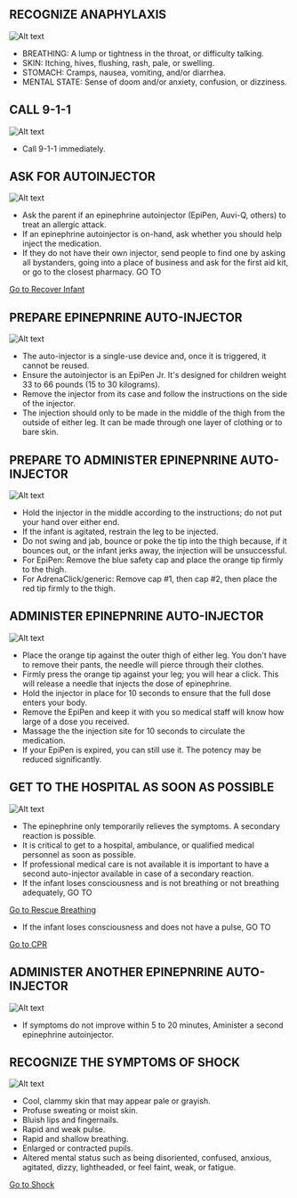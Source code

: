## RECOGNIZE ANAPHYLAXIS

![Alt text](/Images/ChildAllergicReaction/childAllergicReaction3.jpg)

- BREATHING: A lump or tightness in the throat, or difficulty talking.
- SKIN: Itching, hives, flushing, rash, pale, or swelling.
- STOMACH: Cramps, nausea, vomiting, and/or diarrhea.
- MENTAL STATE: Sense of doom and/or anxiety, confusion, or dizziness.

## CALL 9-1-1

![Alt text](/Images/AdultAllergicReaction/adultAllergicReaction7.jpg)

- Call 9-1-1 immediately.

## ASK FOR AUTOINJECTOR

![Alt text](/Images/AdultAllergicReaction/adultAllergicReaction11.jpg)

- Ask the parent if an epinephrine autoinjector (EpiPen, Auvi-Q, others) to treat an allergic attack.
- If an epinephrine autoinjector is on-hand, ask whether you should help inject the medication.
- If they do not have their own injector, send people to find one by asking all bystanders, going into a place of business and ask for the first aid kit, or go to the closest pharmacy. GO TO

[Go to Recover Infant](/instructions/0/0/14)

## PREPARE EPINEPNRINE AUTO-INJECTOR

![Alt text](/Images/AdultAllergicReaction/adultAllergicReaction10.jpg)

- The auto-injector is a single-use device and, once it is triggered, it cannot be reused.
- Ensure the autoinjector is an EpiPen Jr. It's designed for children weight 33 to 66 pounds (15 to 30 kilograms).
- Remove the injector from its case and follow the instructions on the side of the injector.
- The injection should only to be made in the middle of the thigh from the outside of either leg. It can be made through one layer of clothing or to bare skin.

## PREPARE TO ADMINISTER EPINEPNRINE AUTO-INJECTOR

![Alt text](/Images/AdultAllergicReaction/adultAllergicReaction13.jpg)

- Hold the injector in the middle according to the instructions; do not put your hand over either end.
- If the infant is agitated, restrain the leg to be injected.
- Do not swing and jab, bounce or poke the tip into the thigh because, if it bounces out, or the infant jerks away, the injection will be unsuccessful.
- For EpiPen: Remove the blue safety cap and place the orange tip firmly to the thigh.
- For AdrenaClick/generic: Remove cap #1, then cap #2, then place the red tip firmly to the thigh.

## ADMINISTER EPINEPNRINE AUTO-INJECTOR

![Alt text](/Images/ChildAllergicReaction/childAllergicReaction7.jpg)

- Place the orange tip against the outer thigh of either leg. You don't have to remove their pants, the needle will pierce through their clothes.
- Firmly press the orange tip against your leg; you will hear a click. This will release a needle that injects the dose of epinephrine.
- Hold the injector in place for 10 seconds to ensure that the full dose enters your body.
- Remove the EpiPen and keep it with you so medical staff will know how large of a dose you received.
- Massage the the injection site for 10 seconds to circulate the medication.
- If your EpiPen is expired, you can still use it. The potency may be reduced significantly.

## GET TO THE HOSPITAL AS SOON AS POSSIBLE

![Alt text](/Images/AdultAllergicReaction/adultAllergicReaction12.jpg)

- The epinephrine only temporarily relieves the symptoms. A secondary reaction is possible.
- It is critical to get to a hospital, ambulance, or qualified medical personnel as soon as possible.
- If professional medical care is not available it is important to have a second auto-injector available in case of a secondary reaction.
- If the infant loses consciousness and is not breathing or not breathing adequately, GO TO

[Go to Rescue Breathing](/instructions/0/0/15)

- If the infant loses consciousness and does not have a pulse, GO TO

[Go to CPR](/instructions/3/1/7)

## ADMINISTER ANOTHER EPINEPNRINE AUTO-INJECTOR

![Alt text](/Images/ChildAllergicReaction/childAllergicReaction7.jpg)

- If symptoms do not improve within 5 to 20 minutes, Aminister a second epinephrine autoinjector.

## RECOGNIZE THE SYMPTOMS OF SHOCK

![Alt text](public/Images/InfantShock/infantShock2.jpg)

- Cool, clammy skin that may appear pale or grayish.
- Profuse sweating or moist skin.
- Bluish lips and fingernails.
- Rapid and weak pulse.
- Rapid and shallow breathing.
- Enlarged or contracted pupils.
- Altered mental status such as being disoriented, confused, anxious, agitated, dizzy, lightheaded, or feel faint, weak, or fatigue.

[Go to Shock](/instructions/0/0/24)
